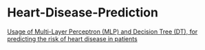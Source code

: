 # Heart-Disease-Prediction
[Usage of  Multi-Layer Perceptron (MLP) and Decision Tree (DT), for predicting the risk of heart disease in patients](path/to/Lab_report.pdf)
